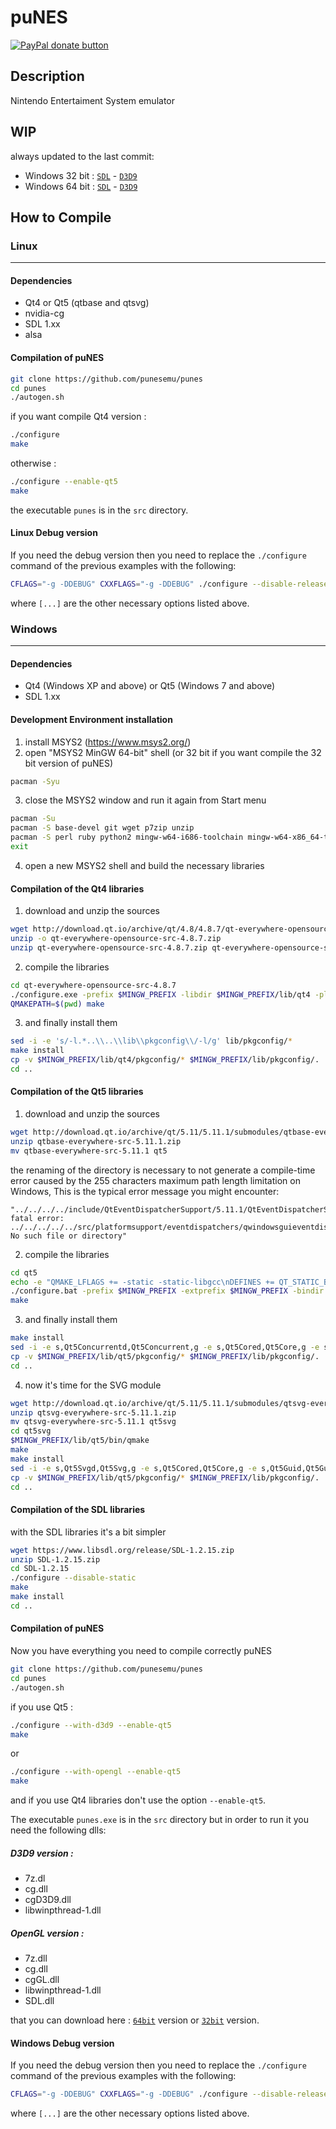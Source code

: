 <h1>puNES</h1>

<span class="badge-paypal"><a href="https://www.paypal.com/cgi-bin/webscr?cmd=_s-xclick&hosted_button_id=QPPXNRL5NAHDC" title="Donate to this project using Paypal"><img src="https://img.shields.io/badge/paypal-donate-yellow.svg" alt="PayPal donate button" /></a></span>

Description
-----------

Nintendo Entertaiment System emulator

WIP
-----------
always updated to the last commit:
* Windows 32 bit : [`SDL`](https://www.dropbox.com/s/3b15hk5ad2mbepr/punes32.wip.sdl.zip?dl=0) - [`D3D9`](https://www.dropbox.com/s/avvmels3hi060zw/punes32.wip.d3d9.zip?dl=0)
* Windows 64 bit : [`SDL`](https://www.dropbox.com/s/jki4udcrwwq3hym/punes64.wip.sdl.zip?dl=0) - [`D3D9`](https://www.dropbox.com/s/29bzoqvru983ix6/punes64.wip.d3d9.zip?dl=0)

How to Compile
-----------

### Linux
-----------
#### Dependencies
* Qt4 or Qt5 (qtbase and qtsvg)
* nvidia-cg
* SDL 1.xx
* alsa
#### Compilation of puNES
```bash
git clone https://github.com/punesemu/punes
cd punes
./autogen.sh
```
if you want compile Qt4 version :
```bash
./configure
make
```
otherwise :
```bash
./configure --enable-qt5
make
```
the executable `punes` is in the `src` directory.
#### Linux Debug version
If you need the debug version then you need to replace the `./configure` command of the previous examples with the following:
```bash
CFLAGS="-g -DDEBUG" CXXFLAGS="-g -DDEBUG" ./configure --disable-release [...]
```
where `[...]` are the other necessary options listed above.
### Windows
-----------
#### Dependencies
* Qt4 (Windows XP and above) or Qt5 (Windows 7 and above)
* SDL 1.xx
#### Development Environment installation
1. install MSYS2 (https://www.msys2.org/)
2. open "MSYS2 MinGW 64-bit" shell (or 32 bit if you want compile the 32 bit version of puNES)
```bash
pacman -Syu
```
3. close the MSYS2 window and run it again from Start menu
```bash
pacman -Su
pacman -S base-devel git wget p7zip unzip
pacman -S perl ruby python2 mingw-w64-i686-toolchain mingw-w64-x86_64-toolchain
exit
```
4. open a new MSYS2 shell and build the necessary libraries
#### Compilation of the Qt4 libraries
1. download and unzip the sources
```bash
wget http://download.qt.io/archive/qt/4.8/4.8.7/qt-everywhere-opensource-src-4.8.7.zip
unzip -o qt-everywhere-opensource-src-4.8.7.zip
unzip qt-everywhere-opensource-src-4.8.7.zip qt-everywhere-opensource-src-4.8.7/configure.exe
```
2. compile the libraries
```bash
cd qt-everywhere-opensource-src-4.8.7
./configure.exe -prefix $MINGW_PREFIX -libdir $MINGW_PREFIX/lib/qt4 -plugindir $MINGW_PREFIX/lib/qt4/plugins -importdir $MINGW_PREFIX/lib/qt4/imports -bindir $MINGW_PREFIX/lib/qt4/bin -headerdir $MINGW_PREFIX/include/qt4 -datadir $MINGW_PREFIX/share/qt4 -translationdir $MINGW_PREFIX/share/qt4/translations -examplesdir $MINGW_PREFIX/share/qt4/examples -demosdir $MINGW_PREFIX/share/qt4/demos -docdir $MINGW_PREFIX/share/doc/qt4 -platform win32-g++ -nomake docs -nomake demos -nomake examples -nomake tests -release -opensource -confirm-license -static -no-ltcg -fast -exceptions -no-accessibility -no-stl -no-qt3support -no-opengl -no-openvg -no-nis -no-neon -iconv -no-inotify -largefile -no-fontconfig -no-system-proxies -qt-zlib -qt-libpng -qt-libmng -qt-libtiff -qt-libjpeg -no-dsp -no-vcproj -no-incredibuild-xge -mmx -3dnow -sse -sse2 -no-openssl -no-dbus -no-phonon -no-phonon-backend -no-multimedia -no-audio-backend -no-webkit -no-script -no-scripttools -no-declarative -no-directwrite -no-native-gestures -no-mp -no-cups -no-declarative -no-xmlpatterns
QMAKEPATH=$(pwd) make
```
3. and finally install them
```bash
sed -i -e 's/-l.*..\\..\\lib\\pkgconfig\\/-l/g' lib/pkgconfig/*
make install
cp -v $MINGW_PREFIX/lib/qt4/pkgconfig/* $MINGW_PREFIX/lib/pkgconfig/.
cd ..
```
#### Compilation of the Qt5 libraries
1. download and unzip the sources
```bash
wget http://download.qt.io/archive/qt/5.11/5.11.1/submodules/qtbase-everywhere-src-5.11.1.zip
unzip qtbase-everywhere-src-5.11.1.zip
mv qtbase-everywhere-src-5.11.1 qt5
```
the renaming of the directory is necessary to not generate a compile-time error caused by the 255 characters maximum path length limitation on Windows, This is the typical error message you might encounter:
```code
"../../../../include/QtEventDispatcherSupport/5.11.1/QtEventDispatcherSupport/private/qwindowsguieventdispatcher_p.h:1:10: fatal error: ../../../../../src/platformsupport/eventdispatchers/qwindowsguieventdispatcher_p.h: No such file or directory"
```
2. compile the libraries
```bash
cd qt5
echo -e "QMAKE_LFLAGS += -static -static-libgcc\nDEFINES += QT_STATIC_BUILD\n" >> mkspecs/win32-g++/qmake.conf
./configure.bat -prefix $MINGW_PREFIX -extprefix $MINGW_PREFIX -bindir $MINGW_PREFIX/lib/qt5/bin -headerdir $MINGW_PREFIX/include/qt5 -libdir $MINGW_PREFIX/lib/qt5 -archdatadir $MINGW_PREFIX/lib/qt5 -plugindir $MINGW_PREFIX/lib/qt5/plugins -libexecdir $MINGW_PREFIX/lib/qt5/bin -datadir $MINGW_PREFIX/share/qt5 -docdir $MINGW_PREFIX/share/doc/qt5 -translationdir $MINGW_PREFIX/share/qt5/translations -sysconfdir $MINGW_PREFIX/etc/xdg -examplesdir $MINGW_PREFIX/share/qt5/examples -testsdir $MINGW_PREFIX/share/qt5/tests -platform win32-g++ -nomake examples -nomake tests -nomake tools -no-compile-examples -release -opensource -confirm-license -static -c++std c++11 -sse2 -static-runtime -make libs -no-ltcg -no-dbus -no-accessibility -no-inotify -no-iconv -no-icu -no-openssl -no-system-proxies -no-cups -no-fontconfig -no-opengl -no-angle -gif -ico -qt-libpng -qt-libjpeg -qt-pcre -qt-zlib -qt-freetype
make
```
3. and finally install them
```bash
make install
sed -i -e s,Qt5Concurrentd,Qt5Concurrent,g -e s,Qt5Cored,Qt5Core,g -e s,Qt5Guid,Qt5Gui,g -e s,Qt5Networkd,Qt5Network,g -e s,Qt5PrintSupportd,Qt5PrintSupport,g -e s,Qt5Sqld,Qt5Sql,g -e s,Qt5Testd,Qt5Test,g -e s,Qt5Widgetsd,Qt5Widgets,g -e s,Qt5Xmld,Qt5Xml,g Qt5Gui.pc -e s,libqtpcre2d,libqtpcre2,g -e s,libqtlibpngd,libqtlibpng,g -e s,libqtharfbuzzd,libqtharfbuzz,g $MINGW_PREFIX/lib/qt5/pkgconfig/*
cp -v $MINGW_PREFIX/lib/qt5/pkgconfig/* $MINGW_PREFIX/lib/pkgconfig/.
cd ..
```
4. now it's time for the SVG module
```bash
wget http://download.qt.io/archive/qt/5.11/5.11.1/submodules/qtsvg-everywhere-src-5.11.1.zip
unzip qtsvg-everywhere-src-5.11.1.zip
mv qtsvg-everywhere-src-5.11.1 qt5svg
cd qt5svg
$MINGW_PREFIX/lib/qt5/bin/qmake
make
make install
sed -i -e s,Qt5Svgd,Qt5Svg,g -e s,Qt5Cored,Qt5Core,g -e s,Qt5Guid,Qt5Gui,g -e s,Qt5Widgetsd,Qt5Widgets,g $MINGW_PREFIX/lib/qt5/pkgconfig/*
cp -v $MINGW_PREFIX/lib/qt5/pkgconfig/* $MINGW_PREFIX/lib/pkgconfig/.
cd ..
```
#### Compilation of the SDL libraries
with the SDL libraries it's a bit simpler
```bash
wget https://www.libsdl.org/release/SDL-1.2.15.zip
unzip SDL-1.2.15.zip
cd SDL-1.2.15
./configure --disable-static
make
make install
cd ..
```
#### Compilation of puNES
Now you have everything you need to compile correctly puNES
```bash
git clone https://github.com/punesemu/punes
cd punes
./autogen.sh
```
if you use Qt5 :
```bash
./configure --with-d3d9 --enable-qt5
make
```
or
```bash
./configure --with-opengl --enable-qt5
make
```
and if you use Qt4 libraries don't use the option `--enable-qt5`.

The executable `punes.exe` is in the `src` directory but in order to run it you need the following dlls:
##### D3D9 version :
* 7z.dl
* cg.dll
* cgD3D9.dll
* libwinpthread-1.dll
##### OpenGL version :
* 7z.dll
* cg.dll
* cgGL.dll
* libwinpthread-1.dll
* SDL.dll

that you can download here : [`64bit`](https://www.dropbox.com/s/yt5bgacnwexdghs/puNES_x86_64_dlls.zip?dl=0) version or [`32bit`](https://www.dropbox.com/s/7afebuhjy06n9uh/puNES_i686_dlls.zip?dl=0) version.
#### Windows Debug version
If you need the debug version then you need to replace the `./configure` command of the previous examples with the following:
```bash
CFLAGS="-g -DDEBUG" CXXFLAGS="-g -DDEBUG" ./configure --disable-release [...]
```
where `[...]` are the other necessary options listed above.
